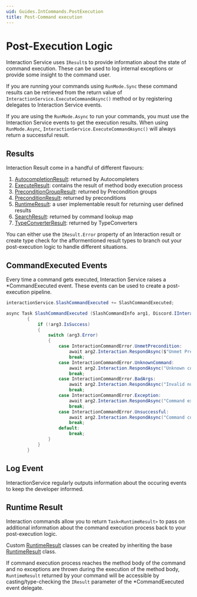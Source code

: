 ```yaml
---
uid: Guides.IntCommands.PostExecution
title: Post-Command execution
---
```


# Post-Execution Logic

Interaction Service uses `IResult`s to provide information about the state of command execution.
These can be used to log internal exceptions or provide some insight to the command user.

If you are running your commands using `RunMode.Sync` these command results can be retrieved from
the return value of `InteractionService.ExecuteCommandAsync()` method or by
registering delegates to Interaction Service events.

If you are using the `RunMode.Async` to run your commands,
you must use the Interaction Service events to get the execution results. When using `RunMode.Async`,
`InteractionService.ExecuteCommandAsync()` will always return a successful result.

## Results

Interaction Result come in a handful of different flavours:

1. [AutocompletionResult]: returned by Autocompleters
2. [ExecuteResult]: contains the result of method body execution process
3. [PreconditionGroupResult]: returned by Precondition groups
4. [PreconditionResult]: returned by preconditions
5. [RuntimeResult]: a user implementable result for returning user defined results
6. [SearchResult]: returned by command lookup map
7. [TypeConverterResult]: returned by TypeConverters

You can either use the `IResult.Error` property of an Interaction result or create type check for the
afformentioned result types to branch out your post-execution logic to handle different situations.

## CommandExecuted Events

Every time a command gets executed, Interaction Service raises a *CommandExecuted event.
These events can be used to create a post-execution pipeline.

```csharp
interactionService.SlashCommandExecuted += SlashCommandExecuted;

async Task SlashCommandExecuted (SlashCommandInfo arg1, Discord.IInteractionContext arg2, IResult arg3)
        {
            if (!arg3.IsSuccess)
            {
                switch (arg3.Error)
                {
                    case InteractionCommandError.UnmetPrecondition:
                        await arg2.Interaction.RespondAsync($"Unmet Precondition: {arg3.ErrorReason}");
                        break;
                    case InteractionCommandError.UnknownCommand:
                        await arg2.Interaction.RespondAsync("Unknown command");
                        break;
                    case InteractionCommandError.BadArgs:
                        await arg2.Interaction.RespondAsync("Invalid number or arguments");
                        break;
                    case InteractionCommandError.Exception:
                        await arg2.Interaction.RespondAsync("Command exception:{arg3.ErrorReason}");
                        break;
                    case InteractionCommandError.Unsuccessful:
                        await arg2.Interaction.RespondAsync("Command could not be executed");
                        break;
                    default:
                        break;
                }
            }
        }
```

## Log Event

InteractionService regularly outputs information about the occuring events to keep the developer informed.

## Runtime Result

Interaction commands allow you to return `Task<RuntimeResult>` to pass on additional information about the command execution
process back to your post-execution logic.

Custom [RuntimeResult] classes can be created by inheriting the base [RuntimeResult] class.

If command execution process reaches the method body of the command and no exceptions are thrown during
the execution of the method body, `RuntimeResult` returned by your command will be accessible by casting/type-checking the
`IResult` parameter of the *CommandExecuted event delegate.

[AutocompletionResult]: xref:Discord.AutoCompleteResult
[ExecuteResult]: xref:Discord.Interactions.ExecuteResult
[PreconditionGroupResult]: xref:Discord.Interactions.PreconditionGroupResult
[PreconditionResult]: xref:Discord.Interactions.PreconditionResult
[RuntimeResult]: xref:Discord.Interactions.RuntimeResult
[SearchResult]: xref:Discord.Interactions.SearchResult
[TypeConverterResult]: xref:Discord.Interactions.TypeConverterResult
